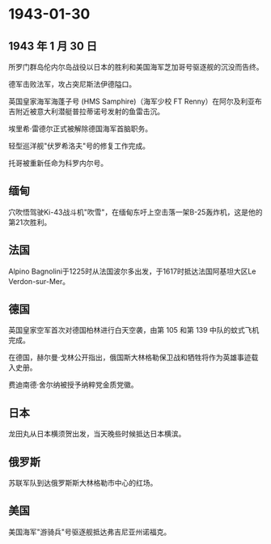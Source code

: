 # 1943-01-30

## 1943 年 1 月 30 日

所罗门群岛伦内尔岛战役以日本的胜利和美国海军芝加哥号驱逐舰的沉没而告终。

德军击败法军，攻占突尼斯法伊德隘口。

英国皇家海军海蓬子号 (HMS Samphire)（海军少校 FT
Renny）在阿尔及利亚布吉附近被意大利潜艇普拉蒂诺号发射的鱼雷击沉。

埃里希·雷德尔正式被解除德国海军首脑职务。

轻型巡洋舰"伏罗希洛夫"号的修复工作完成。

托哥被重新任命为科罗内尔号。

## 缅甸

穴吹悟驾驶Ki-43战斗机"吹雪"，在缅甸东吁上空击落一架B-25轰炸机，这是他的第21次胜利。

## 法国

Alpino Bagnolini于1225时从法国波尔多出发，于1617时抵达法国阿基坦大区Le
Verdon-sur-Mer。

## 德国

英国皇家空军首次对德国柏林进行白天空袭，由第 105 和第 139
中队的蚊式飞机完成。

在德国，赫尔曼·戈林公开指出，俄国斯大林格勒保卫战和牺牲将作为英雄事迹载入史册。

费迪南德·舍尔纳被授予纳粹党金质党徽。

## 日本

龙田丸从日本横须贺出发，当天晚些时候抵达日本横滨。

## 俄罗斯

苏联军队到达俄罗斯斯大林格勒市中心的红场。

## 美国

美国海军"游骑兵"号驱逐舰抵达弗吉尼亚州诺福克。

